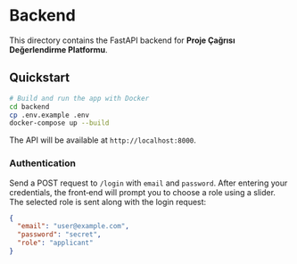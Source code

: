 # Backend

This directory contains the FastAPI backend for **Proje Çağrısı Değerlendirme Platformu**.

## Quickstart

```bash
# Build and run the app with Docker
cd backend
cp .env.example .env
docker-compose up --build
```

The API will be available at `http://localhost:8000`.

### Authentication

Send a POST request to `/login` with `email` and `password`. After entering
your credentials, the front‑end will prompt you to choose a role using a
slider. The selected role is sent along with the login request:

```json
{
  "email": "user@example.com",
  "password": "secret",
  "role": "applicant"
}
```
